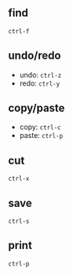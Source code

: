 ## find
`ctrl-f`
## undo/redo
- undo: `ctrl-z`
- redo: `ctrl-y`
## copy/paste
- copy: `ctrl-c`
- paste: `ctrl-p`
## cut
`ctrl-x`
## save
`ctrl-s`
## print
`ctrl-p`